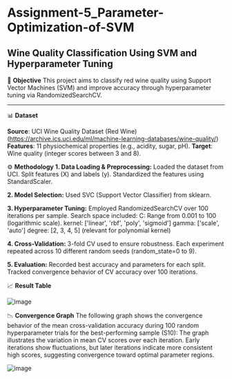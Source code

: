 # Assignment-5_Parameter-Optimization-of-SVM

## **Wine Quality Classification Using SVM and Hyperparameter Tuning**
📌 **Objective**
This project aims to classify red wine quality using Support Vector Machines (SVM) and improve accuracy through hyperparameter tuning via RandomizedSearchCV.

---

📊 **Dataset**

**Source**: UCI Wine Quality Dataset (Red Wine) (https://archive.ics.uci.edu/ml/machine-learning-databases/wine-quality/)
**Features**: 11 physiochemical properties (e.g., acidity, sugar, pH).
**Target**: Wine quality (integer scores between 3 and 8).

⚙️ **Methodology**
**1. Data Loading & Preprocessing:**
   Loaded the dataset from UCI.
   Split features (X) and labels (y).
   Standardized the features using StandardScaler.

**2. Model Selection:**
   Used SVC (Support Vector Classifier) from sklearn.

**3. Hyperparameter Tuning:**
   Employed RandomizedSearchCV over 100 iterations per sample.
   Search space included:
     C: Range from 0.001 to 100 (logarithmic scale).
     kernel: ['linear', 'rbf', 'poly', 'sigmoid']
     gamma: ['scale', 'auto']
     degree: [2, 3, 4, 5] (relevant for polynomial kernel)

**4. Cross-Validation:**
  3-fold CV used to ensure robustness.
  Each experiment repeated across 10 different random seeds (random_state=0 to 9).

**5. Evaluation:**
   Recorded best accuracy and parameters for each split.
   Tracked convergence behavior of CV accuracy over 100 iterations.

📈 **Result Table**

![image](https://github.com/user-attachments/assets/8e98c05f-9bd9-4025-81c0-d8f2af38f603)


📉 **Convergence Graph**
The following graph shows the convergence behavior of the mean cross-validation accuracy during 100 random hyperparameter trials for the best-performing sample (S10):
   The graph illustrates the variation in mean CV scores over each iteration.
   Early iterations show fluctuations, but later iterations indicate more consistent high scores, suggesting convergence toward optimal parameter regions.

   ![image](https://github.com/user-attachments/assets/95c3c848-8ac1-47f2-b8e0-25fae499df40)


